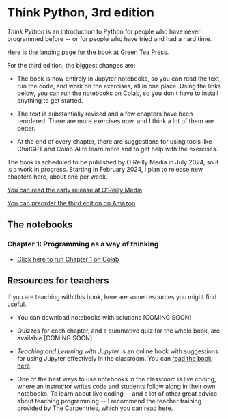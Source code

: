 # Think Python, 3rd edition

*Think Python* is an introduction to Python for people who have never programmed before -- or for people who have tried and had a hard time.

[Here is the landing page for the book at Green Tea Press](https://greenteapress.com/wp/think-python-3rd-edition/).

For the third edition, the biggest changes are:

* The book is now entirely in Jupyter notebooks, so you can read the text, run the code, and work on the exercises, all in one place. Using the links below, you can run the notebooks on Colab, so you don't have to install anything to get started.

* The text is substantially revised and a few chapters have been reordered. There are more exercises now, and I think a lot of them are better.

* At the end of every chapter, there are suggestions for using tools like ChatGPT and Colab AI to learn more and to get help with the exercises.

The book is scheduled to be published by O'Reilly Media in July 2024, so it is a work in progress.
Starting in February 2024, I plan to release new chapters here, about one per week.

[You can read the early release at O'Reilly Media](https://www.oreilly.com/library/view/think-python/9781098155421/)

[You can preorder the third edition on Amazon](https://www.amazon.com/_/dp/1098155432?smid=ATVPDKIKX0DER&_encoding=UTF8&tag=oreilly20-20&_encoding=UTF8&tag=greenteapre01-20&linkCode=ur2&linkId=e2a529f94920295d27ec8a06e757dc7c&camp=1789&creative=9325)


## The notebooks

### Chapter 1: Programming as a way of thinking

* [Click here to run Chapter 1 on Colab](https://colab.research.google.com/github/AllenDowney/ThinkPython/blob/v3/chapters/chap01.ipynb)


## Resources for teachers

If you are teaching with this book, here are some resources you might find useful.

* You can download notebooks with solutions [COMING SOON]

* Quizzes for each chapter, and a summative quiz for the whole book, are available [COMING SOON]

* *Teaching and Learning with Jupyter* is an online book with suggestions for using Jupyter effectively in the classroom. You can [read the book here](https://jupyter4edu.github.io/jupyter-edu-book).

* One of the best ways to use notebooks in the classroom is live coding, where an instructor writes code and students follow along in their own notebooks. To learn about live coding -- and a lot of other great advice about teaching programming -- I recommend the teacher training provided by The Carpentries, [which you can read here](https://carpentries.github.io/instructor-training).
